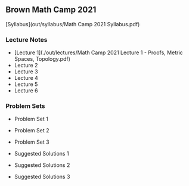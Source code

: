 Brown Math Camp 2021
--------------------

[Syllabus](out/syllabus/Math Camp 2021 Syllabus.pdf)

### Lecture Notes

- [Lecture 1](./out/lectures/Math Camp 2021 Lecture 1 - Proofs, Metric Spaces, Topology.pdf)
- Lecture 2
- Lecture 3
- Lecture 4
- Lecture 5
- Lecture 6

### Problem Sets

- Problem Set 1
- Problem Set 2
- Problem Set 3

- Suggested Solutions 1
- Suggested Solutions 2
- Suggested Solutions 3
